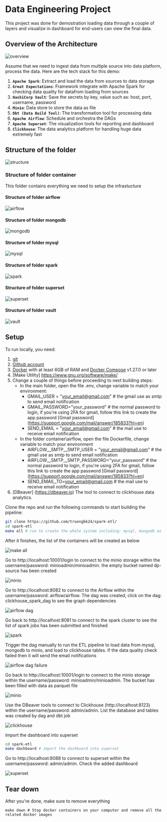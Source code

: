 # Data Engineering Project
This project was done for demostration loading data through a couple of layers and visualize in dashboard for end-users can view the final data.

## Overview of the Architecture

![overview](./asset/images/data_engineering_batch.drawio.png)

Assume that we need to ingest data from multiple source into data platform, process the data. Here are the tech stack for this demo:

1. **`Apache Spark`**: Extract and load the data from sources to data storage
2. **`Great Expectations`**: Framework integrate with Apache Spark for checking data quality for datafrom loading from sources
3. **`HashiCorp Vault`**: Save the secrets by key, value such as: host, port, username, password
4. **`Minio`**: Data store to store the data as file
5. **`Dbt (Data Build Tool)`**: The transformation tool for processing data
6. **`Apache Airflow`**: Schedule and orchestra the DAGs
7. **`Apache Superset`**: The visualization tools for reporting and dashboard
8. **`Clickhouse`**: The data analytics platform for handling huge data extremely fast

## Structure of the folder
![structure](./asset/images/folder_structure.png)

### Structure of folder container

This folder contains everything we need to setup the infrastucture

#### Structure of folder airflow

![airflow](./asset/images/airflow_folder.png)

#### Structure of folder mongodb
![mongodb](./asset/images/mongodb_folder.png)

#### Structure of folder mysql
![mysql](./asset/images/mysql_folder.png)

#### Structure of folder spark
![spark](./asset/images/spark_folder.png)

#### Structure of folder superset
![superset](./asset/images/superset_folder.png)

#### Structure of folder vault
![vault](./asset/images/vault_folder.png)

## Setup

To run locally, you need:
1. [git](https://git-scm.com/book/en/v2/Getting-Started-Installing-Git)
2. [Github account](https://github.com/)
3. [Docker](https://docs.docker.com/engine/install/) with at least 6GB of RAM and [Docker Compose](https://docs.docker.com/compose/install/) v1.27.0 or later
4. [Make Utility] https://www.gnu.org/software/make/
5. Change a couple of things before proceeding to next building steps:
    -  In the main folder, open the file .env, change variable to match your environment:
        + GMAIL_USER = "your_email@gmail.com" # the gmail use as smtp to send email notification
        + GMAIL_PASSWORD="your_password" # the normal password to login, if you're using 2FA for gmail, follow this link to create the app password [Gmail password] (https://support.google.com/mail/answer/185833?hl=en)
        + SEND_EMAIL = "your_email@gmail.com" # the mail use to receive email notification
    -  In the folder container\airflow, open the file Dockerfile, change variable to match your environment
        + AIRFLOW__SMTP__SMTP_USER = "your_email@gmail.com" # the gmail use as smtp to send email notification
        + AIRFLOW__SMTP__SMTP_PASSWORD="your_password" # the normal password to login, if you're using 2FA for gmail, follow this link to create the app password [Gmail password] (https://support.google.com/mail/answer/185833?hl=en)
        + SEND_EMAIL_TO=your_email@gmail.com # the mail use to receive email notification
6. [DBeaver] (https://dbeaver.io) The tool to connect to clickhouse data analytics.

Clone the repo and run the following commands to start building the pipeline:

```bash
git clone https://github.com/truongbk24/spark-etl/
cd spark-etl
make all # run to create the whole system including: mysql, mongodb as source, spark cluster including 1 master and 2 workers, minio as data storage, clickhouse as data analytics platform, vault as secret manager, aiflow as orchestrator and superset as visualization. Wait around a couple of minutes for building
```

After it finishes, the list of the containers will be created as below

![make all](./asset/images/make_all.png)

Go to http://localhost:10001/login to connect to the minio storage within the username/password: minioadmin/minioadmin. the empty bucket named dp-source has been created

![minio](./asset/images/minio_screenshot.png)

Go to http://localhost:8082 to connect to the Airflow within the username/password: airflow/airflow. The dag was created, click on the dag: clickhouse_spark_dag to see the graph dependencies

![airflow dag](./asset/images/airflow_dag.png)

Go back to http://localhost:8081 to connect to the spark cluster to see the list of spark jobs has been submitted and finished

![spark](./asset/images/spark_cluster.png)

Trigger the dag manually to run the ETL pipeline to load data from mysql, mongodb to minio, and load to clickhouse tables. If the data quality check failed then it will send the email notifications

![airflow dag failure](./asset/images/airflow_dag_failure.png)

Go back to http://localhost:10001/login to connect to the minio storage within the username/password: minioadmin/minioadmin. The bucket has been filled with data as parquet file

![minio](./asset/images/minio_storage_data.png)

Use the DBeaver tools to connect to Clickhouse (http://localhost:8123) within the username/password: admin/admin. List the database and tables was created by dag and dbt job

![clickhouse](./asset/images/clickhouse.png)

Import the dashboard into superset
```bash
cd spark-etl
make dashboard # import the dashboard into superset
```

Go to http://localhost:8088 to connect to superset within the username/password: admin/admin. Check the added dashboard

![superset](./asset/images/superset.png)

## Tear down

After you're done, make sure to remove everything

```shell
make down # Stop docker containers on your computer and remove all the related docker images
```